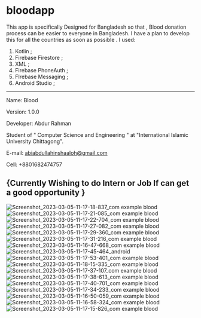 # bloodapp

This app is specifically Designed for Bangladesh so that , Blood donation process can be easier to everyone in Bangladesh. 
 I have a plan to develop this for all the countries as soon as possible . 
 I used:
 
 01. Kotlin ;
 02. Firebase Firestore ;
 03. XML ;
 04. Firebase PhoneAuth ;
 05. FIrebase Messaging ;
 06. Android Studio ;
----------------------------------------------
Name: Blood

Version: 1.0.0

Developer: Abdur Rahman

Student of " Computer Science and Engineering " at "International Islamic University Chittagong".

E-mail: abiabdullahinshaaloh@gmail.com

Cell: +8801682474757

{Currently Wishing to do Intern or Job If can get a good opportunity }
--------------------------------------------------------------------
![Screenshot_2023-03-05-11-17-18-837_com example blood](https://user-images.githubusercontent.com/121200627/222943145-b901d66a-db8d-4d1a-90a4-9ca4e39c09e2.jpg)
![Screenshot_2023-03-05-11-17-21-085_com example blood](https://user-images.githubusercontent.com/121200627/222943148-1a68ea62-5dd0-405a-9ed7-5fcc5307b90c.jpg)
![Screenshot_2023-03-05-11-17-22-704_com example blood](https://user-images.githubusercontent.com/121200627/222943149-32895811-d87e-40a2-8bfd-6f4d36f38b98.jpg)
![Screenshot_2023-03-05-11-17-27-082_com example blood](https://user-images.githubusercontent.com/121200627/222943151-8fa1d57c-be5f-41d2-ad11-f7b2b98a2044.jpg)
![Screenshot_2023-03-05-11-17-29-360_com example blood](https://user-images.githubusercontent.com/121200627/222943152-f31f157e-4d8b-4165-98af-10d48234e74f.jpg)
![Screenshot_2023-03-05-11-17-31-216_com example blood](https://user-images.githubusercontent.com/121200627/222943154-16e78574-f112-4187-bd1d-f08b3918cddf.jpg)
![Screenshot_2023-03-05-11-16-47-668_com example blood](https://user-images.githubusercontent.com/121200627/222943155-08d83665-f041-4922-8d99-501d015959ca.jpg)
![Screenshot_2023-03-05-11-17-45-464_android](https://user-images.githubusercontent.com/121200627/222943157-7c6da07c-1b9c-488e-ac05-444f7a266de3.jpg)
![Screenshot_2023-03-05-11-17-53-401_com example blood](https://user-images.githubusercontent.com/121200627/222943159-b841c5c0-459c-4bc2-9cd7-fd9fdb9e65a7.jpg)
![Screenshot_2023-03-05-11-18-15-335_com example blood](https://user-images.githubusercontent.com/121200627/222943163-a0370b39-0013-403b-93b8-13fd8092a0dd.jpg)
![Screenshot_2023-03-05-11-17-37-107_com example blood](https://user-images.githubusercontent.com/121200627/222943164-c5161acb-df9d-4af2-9585-c5498d38a062.jpg)
![Screenshot_2023-03-05-11-17-38-613_com example blood](https://user-images.githubusercontent.com/121200627/222943165-b1d2acfe-2dcb-4cbd-901d-8b81f3035c40.jpg)
![Screenshot_2023-03-05-11-17-40-701_com example blood](https://user-images.githubusercontent.com/121200627/222943166-d110ae12-9d6e-48a0-aabf-1b1e759a3d8d.jpg)
![Screenshot_2023-03-05-11-17-34-233_com example blood](https://user-images.githubusercontent.com/121200627/222943167-f58df638-1ff8-4171-a125-c4ce7fe5aae7.jpg)
![Screenshot_2023-03-05-11-16-50-059_com example blood](https://user-images.githubusercontent.com/121200627/222943168-abd1e511-f0bc-41a2-81ff-a956c5beb2d6.jpg)
![Screenshot_2023-03-05-11-16-58-324_com example blood](https://user-images.githubusercontent.com/121200627/222943171-66731bf3-8291-431d-8563-137bb4920c0b.jpg)
![Screenshot_2023-03-05-11-17-15-826_com example blood](https://user-images.githubusercontent.com/121200627/222943172-ae774e80-c58e-40d9-bdbd-064f58673e3f.jpg)
